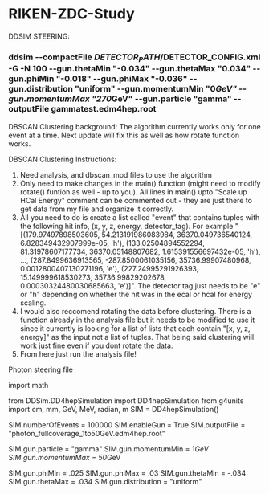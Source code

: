 # RIKEN-ZDC-Study

DDSIM STEERING:
### ddsim --compactFile $DETECTOR_PATH/$DETECTOR_CONFIG.xml -G -N 100 --gun.thetaMin "-0.034" --gun.thetaMax "0.034" --gun.phiMin "-0.018" --gun.phiMax "-0.036" --gun.distribution "uniform" --gun.momentumMin "0*GeV" --gun.momentumMax "270*GeV" --gun.particle "gamma" --outputFile gammatest.edm4hep.root

DBSCAN Clustering background: 
The algorithm currently works only for one event at a time. Next update will fix this as well as how rotate function works. 

DBSCAN Clustering Instructions: 
1. Need analysis, and dbscan_mod files to use the algorithm
2. Only need to make changes in the main() function (might need to modify rotate() funtion as well - up to you). All lines in main() upto "Scale up HCal Energy" comment can be commented out - they are just there to get data from my file and organize it correctly. 
4. All you need to do is create a list called "event" that contains tuples with the following hit info, (x, y, z, energy, detector_tag). For example "[(179.97497898503605, 54.213191986083984, 36370.049736540124, 6.828349432907999e-05, 'h'), (133.02504894552294, 81.31978607177734, 36370.05148807682, 1.615391556697432e-05, 'h'), ..., (287.8499636913565, -287.8500061035156, 35736.99907480968, 0.0012800407130271196, 'e'), (227.24995291926393, 15.149999618530273, 35736.99829202678, 0.00030324480030685663, 'e')]". The detector tag just needs to be "e" or "h" depending on whether the hit was in the ecal or hcal for energy scaling.
5. I would also reccomend rotating the data before clustering. There is a function already in the analysis file but it needs to be modified to use it since it currently is looking for a list of lists that each contain "[x, y, z, energy]" as the input not a list of tuples. That being said clustering will work just fine even if you dont rotate the data.
6. From here just run the analysis file! 

Photon steering file

import math

from DDSim.DD4hepSimulation import DD4hepSimulation
from g4units import cm, mm, GeV, MeV, radian, m
SIM = DD4hepSimulation()

SIM.numberOfEvents = 100000
SIM.enableGun = True
SIM.outputFile = "photon_fullcoverage_1to50GeV.edm4hep.root"

SIM.gun.particle = "gamma"
SIM.gun.momentumMin = 1*GeV
SIM.gun.momentumMax = 50*GeV

SIM.gun.phiMin = .025
SIM.gun.phiMax = .03
SIM.gun.thetaMin = -.034
SIM.gun.thetaMax = .034
SIM.gun.distribution = "uniform"
